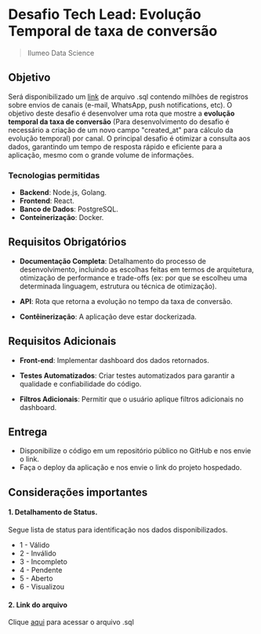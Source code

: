 # Desafio Tech Lead: Evolução Temporal de taxa de conversão
> Ilumeo Data Science

## Objetivo
Será disponibilizado um [link](https://drive.google.com/drive/folders/1r7sn8MuBoBJRGB_DBtiJQsa9ydTKrvXx?usp=sharing) de arquivo .sql contendo milhões de registros sobre envios de canais (e-mail, WhatsApp, push notifications, etc). O objetivo deste desafio é desenvolver uma rota que mostre a **evolução temporal da taxa de conversão** (Para desenvolvimento do desafio é necessário a criação de um novo campo "created_at" para cálculo da evolução temporal) por canal. O principal desafio é otimizar a consulta aos dados, garantindo um tempo de resposta rápido e eficiente para a aplicação, mesmo com o grande volume de informações.

### Tecnologias permitidas

- **Backend**: Node.js, Golang.
- **Frontend**: React.
- **Banco de Dados**: PostgreSQL.
- **Conteinerização**: Docker.

## Requisitos Obrigatórios

- **Documentação Completa**: Detalhamento do processo de desenvolvimento, incluindo as escolhas feitas em termos de arquitetura, otimização de performance e trade-offs (ex: por que se escolheu uma determinada linguagem, estrutura ou técnica de otimização).
  
- **API**: Rota que retorna a evolução no tempo da taxa de conversão.
  
- **Contêinerização**: A aplicação deve estar dockerizada.


## Requisitos Adicionais

- **Front-end**: Implementar dashboard dos dados retornados.
  
- **Testes Automatizados**: Criar testes automatizados para garantir a qualidade e confiabilidade do código.
  
- **Filtros Adicionais**: Permitir que o usuário aplique filtros adicionais no dashboard.

## Entrega
- Disponibilize o código em um repositório público no GitHub e nos envie o link.
- Faça o deploy da aplicação e nos envie o link do projeto hospedado.

## Considerações importantes

#### 1. Detalhamento de Status.
Segue lista de status para identificação nos dados disponibilizados.

- 1 - Válido
- 2 - Inválido
- 3 - Incompleto
- 4 - Pendente
- 5 - Aberto
- 6 - Visualizou

#### 2. Link do arquivo
Clique [aqui](https://drive.google.com/drive/folders/1r7sn8MuBoBJRGB_DBtiJQsa9ydTKrvXx?usp=sharing) para acessar o arquivo .sql
